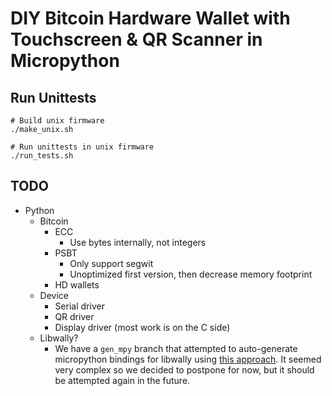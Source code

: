 # DIY Bitcoin Hardware Wallet with Touchscreen & QR Scanner in Micropython

## Run Unittests

```
# Build unix firmware
./make_unix.sh

# Run unittests in unix firmware
./run_tests.sh
```

## TODO

- Python 
    - Bitcoin
        - ECC
            - Use bytes internally, not integers
        - PSBT
            - Only support segwit
            - Unoptimized first version, then decrease memory footprint
        - HD wallets
    - Device
        - Serial driver
        - QR driver
        - Display driver (most work is on the C side)
    - Libwally?
        - We have a `gen_mpy` branch that attempted to auto-generate micropython bindings for libwally using [this approach](https://github.com/littlevgl/lv_binding_micropython/blob/master/gen/gen_mpy.py). It seemed very complex so we decided to postpone for now, but it should be attempted again in the future.
